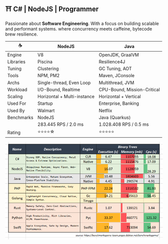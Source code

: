 ## ⛩️ C# | NodeJS | Programmer

Passionate about **Software Engineering**. With a focus on building scalable and performant systems. where concurrency meets caffeine, bytecode brew resilience. 

| ☕| NodeJS      | Java            |
| ------------ | ------------------ | ----------------- |
| Engine     | V8 | OpenJDK, GraalVM |
| Libraries  | Piscina | Resilience4J    |
| Tuning   | Clustering       | GC Tuning, AOT  |
| Tools      | NPM, PM2         | Maven, JConsole |
| Archs | Single-thread, Even Loop | Multithread, JVM |
| Workload      | I/O-Bound, Realtime| CPU-Bound, Mission-Critical |
| Scaling | Horizontal + Multi-instance | Horizontal + Vertical  |
| Used For | Startup | Enterprise, Banking |
| Used By | Walmart | Netflix |
| Benchmarks | NodeJS | Java (Quarkus) |
| | 283.445 RPS / 2.0 ms | 1.028.408 RPS / 0.5 ms |
| Rating | ⭐⭐⭐⭐☆ | ⭐⭐⭐⭐⭐ |

![](assets/20250910_134828_image.png)

<!-- 
## ☕ Java | Forgework

Proven for nearly 30 years as the backbone of robust & concurrent with a vast ecosystem and extreme optimizations.

### **⛔ Avoided**
- **PHP** : no native concurrency
- **Go** : over-minimalist & boilerplate-heavy
- **Rust** : painful syntax, high cognitive load
- **Python**: slow at raw performance, duck typing overhead
- **Swift** : weak ecosystem, niche adoption 

-->
